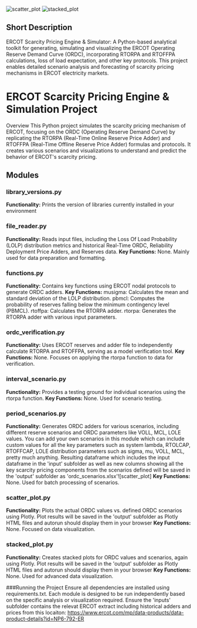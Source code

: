 ![scatter_plot](https://github.com/ramirazodi/ercot_ordc_engine_simulator/assets/106940649/79362f2a-6bc2-44fa-a49c-3df18969811a)
![stacked_plot](https://github.com/ramirazodi/ercot_ordc_engine_simulator/assets/106940649/8eea2efe-2f2e-4554-a4bb-31e0d7b31565)


## Short Description
ERCOT Scarcity Pricing Engine & Simulator: A Python-based analytical toolkit for generating, simulating and visualizing the ERCOT Operating Reserve Demand Curve (ORDC), 
incorporating RTORPA and RTOFFPA calculations, loss of load expectation, and other key protocols. This project enables detailed scenario analysis and forecasting of scarcity pricing mechanisms 
in ERCOT electricity markets.

# ERCOT Scarcity Pricing Engine & Simulation Project

Overview
This Python project simulates the scarcity pricing mechanism of ERCOT, focusing on the ORDC (Operating Reserve Demand Curve) by replicating the RTORPA (Real-Time Online Reserve Price Adder) 
and RTOFFPA (Real-Time Offline Reserve Price Adder) formulas and protocols. It creates various scenarios and visualizations to understand and predict the behavior of ERCOT's scarcity pricing.

## Modules

### library_versions.py
**Functionality:** Prints the version of libraries currently installed in your environment 


### file_reader.py
**Functionality:** Reads input files, including the Loss Of Load Probability (LOLP) distribution metrics and historical Real-Time ORDC, Reliability Deployment Price Adders, and Reserves data.
**Key Functions:** None. Mainly used for data preparation and formatting.


### functions.py
**Functionality:** Contains key functions using ERCOT nodal protocols to generate ORDC adders.
**Key Functions:**
musigma: Calculates the mean and standard deviation of the LOLP distribution.
pbmcl: Computes the probability of reserves falling below the minimum contingency level (PBMCL).
rtoffpa: Calculates the RTORPA adder.
rtorpa: Generates the RTORPA adder with various input parameters.


### ordc_verification.py
**Functionality:** Uses ERCOT reserves and adder file to independently calculate RTORPA and RTOFFPA, serving as a model verification tool.
**Key Functions:** None. Focuses on applying the rtorpa function to data for verification.


### interval_scenario.py
**Functionality:** Provides a testing ground for individual scenarios using the rtorpa function.
**Key Functions:** None. Used for scenario testing.


### period_scenarios.py
**Functionality:** Generates ORDC adders for various scenarios, including different reserve scenarios and ORDC parameters like VOLL, MCL, LOLE values. You can add your own scenarios in this module which can include 
custom values for all the key parameters such as system lambda, RTOLCAP, RTOFFCAP, LOLE distribution parameters such as sigma, mu, VOLL, MCL, pretty much anything. Resulting dataframe which includes the input
dataframe in the 'input' subfolder as well as new columns showing all the key scarcity pricing components from the scenarios defined will be saved in the 'output' subfolder as 'ordc_scenarios.xlsx'![scatter_plot]
**Key Functions:** None. Used for batch processing of scenarios.


### scatter_plot.py
**Functionality:** Plots the actual ORDC values vs. defined ORDC scenarios using Plotly. Plot results will be saved in the 'output' subfolder as Plotly HTML files and autorun should display them in your browser
**Key Functions:** None. Focused on data visualization.


### stacked_plot.py
**Functionality:** Creates stacked plots for ORDC values and scenarios, again using Plotly. Plot results will be saved in the 'output' subfolder as Plotly HTML files and autorun should display them in your browser
**Key Functions:** None. Used for advanced data visualization.


###Running the Project
Ensure all dependencies are installed using requirements.txt. Each module is designed to be run independently based on the specific analysis or visualization required.
Ensure the 'inputs' subfolder contains the relevat ERCOT extract including historical adders and prices from this locaiton: https://www.ercot.com/mp/data-products/data-product-details?id=NP6-792-ER

